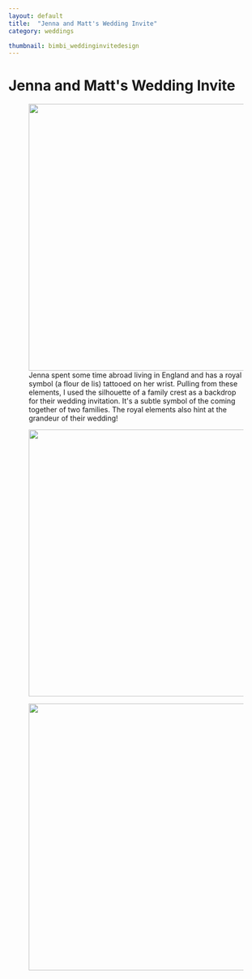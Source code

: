 ```yaml
---
layout: default
title:  "Jenna and Matt's Wedding Invite"
category: weddings

thumbnail: bimbi_weddinginvitedesign
---
```


# Jenna and Matt's Wedding Invite

<figure>
	<img src="{{ site.baseurl}}/images/bimbi_weddinginvitedesign_01.jpg" width="790" height="526">
	<figcaption>Jenna spent some time abroad living in England and has a royal symbol (a flour de lis) tattooed on her wrist. Pulling from these elements, I used the silhouette of a family crest as a backdrop for their wedding invitation. It's a subtle symbol of the coming together of two families. The royal elements also hint at the grandeur of their wedding!</figcaption>
</figure>

<figure>
	<img src="{{ site.baseurl}}/images/bimbi_weddinginvitedesign_02.jpg" width="790" height="526">
</figure>

<figure>
	<img src="{{ site.baseurl}}/images/bimbi_weddinginvitedesign_03.jpg" width="790" height="526">
</figure>
